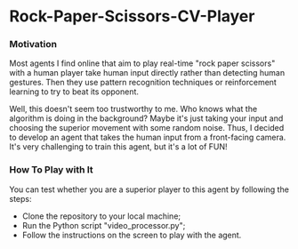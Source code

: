 # Rock-Paper-Scissors-CV-Player

### Motivation

Most agents I find online that aim to play real-time "rock paper scissors" with a human player take human input directly rather than detecting human gestures. Then they use pattern recognition techniques or reinforcement learning to try to beat its opponent.

Well, this doesn't seem too trustworthy to me. Who knows what the algorithm is doing in the background? Maybe it's just taking your input and choosing the superior movement with some random noise. Thus, I decided to develop an agent that takes the human input from a front-facing camera. It's very challenging to train this agent, but it's a lot of FUN!

### How To Play with It

You can test whether you are a superior player to this agent by following the steps: 

- Clone the repository to your local machine;
- Run the Python script "video_processor.py";
- Follow the instructions on the screen to play with the agent.
